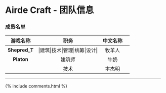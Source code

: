 # Airde Craft - 团队信息

### 成员名单

|   游戏名称    |               职务               | 中文名称 |      |
| :-----------: | :------------------------------: | :------: | ---- |
| **Shepred_T** | \|建筑\|技术\|管理\|统筹\|设计\| |  牧羊人  |      |
|  **Platon**   |              建筑师              |   牛奶   |      |
|               |               技术               |  本杰明  |      |

---

{% include comments.html %}
